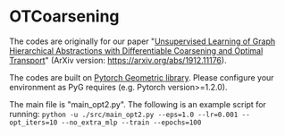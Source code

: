 # OTCoarsening
The codes are originally for our paper "[Unsupervised Learning of Graph Hierarchical Abstractions with Differentiable Coarsening and Optimal Transport](https://openreview.net/forum?id=Bkf4XgrKvS)" (ArXiv version: https://arxiv.org/abs/1912.11176).


The codes are built on [Pytorch Geometric library](https://github.com/rusty1s/pytorch_geometric). Please configure your environment as PyG requires (e.g. Pytorch version>=1.2.0). 

The main file is "main_opt2.py". The following is an example script for running:
```python -u ./src/main_opt2.py --eps=1.0 --lr=0.001 --opt_iters=10 --no_extra_mlp --train --epochs=100```